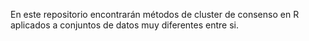 En este repositorio encontrarán métodos de cluster de consenso en R aplicados a conjuntos de datos muy diferentes entre si.   
